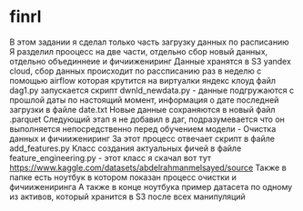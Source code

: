 # finrl
В этом задании я сделал только часть загрузку данных по расписанию  
Я разделил прооцесс на две части, отдельно сбор новый данных, отдельно объединнеие и фичиижениринг
Данные хранятся в S3 yandex cloud, сбор данных происходит по рассписанию раз в неделю с помощью airflow которая крутится на виртуалки яндекс клоуд
файл dag1.py
запускается скрипт dwnld_newdata.py - данные подгружаются с прошлой даты по настоящий момент, информация о дате последней загрузки в файле date.txt
Новые данные сохраняются в новый файл .parquet
Следующий этап я не добавил в даг, подразумевается что он выполняется непосредственно перед обучением модели -
Очистка данных и фичиижениринг
За этот процесс отвечает скрипт в файле add_features.py
Класс создания актуальных фичей в файле feature_engineering.py - этот класс я скачал вот тут https://www.kaggle.com/datasets/abdelrahmanmelsayed/source
Также в папке есть ноутбук в котором показан процесс очистки и фичиижениринга
А также в конце ноутбука пример датасета по одному из активов, который хранится в S3 после всех манипуляций
